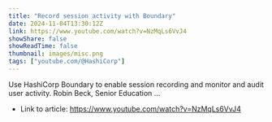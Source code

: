 ```yaml
---
title: "Record session activity with Boundary"
date: 2024-11-04T13:30:12Z
link: https://www.youtube.com/watch?v=NzMqLs6VvJ4
showShare: false
showReadTime: false
thumbnail: images/misc.png
tags: ["youtube.com/@HashiCorp"]
---
```

Use HashiCorp Boundary to enable session recording and monitor and audit user activity. Robin Beck, Senior Education ...

- Link to article: https://www.youtube.com/watch?v=NzMqLs6VvJ4